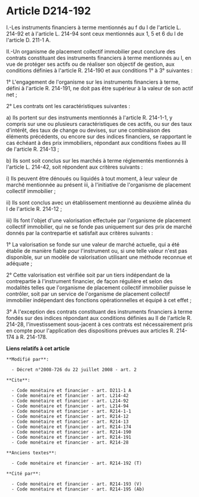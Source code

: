# Article D214-192

I.-Les instruments financiers à terme mentionnés au f du I de l'article L. 214-92 et à l'article L. 214-94 sont ceux
mentionnés aux 1, 5 et 6 du I de l'article D. 211-1 A. 

II.-Un organisme de placement collectif immobilier peut conclure des contrats constituant des instruments financiers à terme
mentionnés au I, en vue de protéger ses actifs ou de réaliser son objectif de gestion, aux conditions définies à l'article R.
214-190 et aux conditions 1° à 3° suivantes : 

1° L'engagement de l'organisme sur les instruments financiers à terme, défini à l'article R. 214-191, ne doit pas être
supérieur à la valeur de son actif net ; 

2° Les contrats ont les caractéristiques suivantes : 

a) Ils portent sur des instruments mentionnés à l'article R. 214-1-1, y compris sur une ou plusieurs caractéristiques de ces
actifs, ou sur des taux d'intérêt, des taux de change ou devises, sur une combinaison des éléments précédents, ou encore sur
des indices financiers, se rapportant le cas échéant à des prix immobiliers, répondant aux conditions fixées au III de
l'article R. 214-13 ; 

b) Ils sont soit conclus sur les marchés à terme réglementés mentionnés à l'article L. 214-42, soit répondent aux critères
suivants : 

i) Ils peuvent être dénoués ou liquidés à tout moment, à leur valeur de marché mentionnée au présent iii, à l'initiative de
l'organisme de placement collectif immobilier ; 

ii) Ils sont conclus avec un établissement mentionné au deuxième alinéa du I de l'article R. 214-12 ; 

iii) Ils font l'objet d'une valorisation effectuée par l'organisme de placement collectif immobilier, qui ne se fonde pas
uniquement sur des prix de marché donnés par la contrepartie et satisfait aux critères suivants : 

1° La valorisation se fonde sur une valeur de marché actuelle, qui a été établie de manière fiable pour l'instrument ou, si
une telle valeur n'est pas disponible, sur un modèle de valorisation utilisant une méthode reconnue et adéquate ; 

2° Cette valorisation est vérifiée soit par un tiers indépendant de la contrepartie à l'instrument financier, de façon
régulière et selon des modalités telles que l'organisme de placement collectif immobilier puisse le contrôler, soit par un
service de l'organisme de placement collectif immobilier indépendant des fonctions opérationnelles et équipé à cet effet ; 

3° A l'exception des contrats constituant des instruments financiers à terme fondés sur des indices répondant aux conditions
définies au II de l'article R. 214-28, l'investissement sous-jacent à ces contrats est nécessairement pris en compte pour
l'application des dispositions prévues aux articles R. 214-174 à R. 214-178.

**Liens relatifs à cet article**

	**Modifié par**:

	  - Décret n°2008-726 du 22 juillet 2008 - art. 2

	**Cite**:

	  - Code monétaire et financier - art. D211-1 A
	  - Code monétaire et financier - art. L214-42
	  - Code monétaire et financier - art. L214-92
	  - Code monétaire et financier - art. L214-94
	  - Code monétaire et financier - art. R214-1-1
	  - Code monétaire et financier - art. R214-12
	  - Code monétaire et financier - art. R214-13
	  - Code monétaire et financier - art. R214-174
	  - Code monétaire et financier - art. R214-190
	  - Code monétaire et financier - art. R214-191
	  - Code monétaire et financier - art. R214-28

	**Anciens textes**:

	  - Code monétaire et financier - art. R214-192 (T)

	**Cité par**:

	  - Code monétaire et financier - art. R214-193 (V)
	  - Code monétaire et financier - art. R214-195 (Ab)
